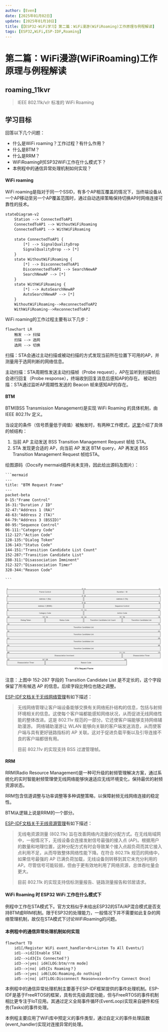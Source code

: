 ```yaml
---
author: [Even]
date: [2025年01月02日]
update: [2025年01月10日]
title: [【ESP32-WiFi学习】第二篇：WiFi漫游(WiFiRoaming)工作原理与例程解读]
tags: [ESP32,WiFi,ESP-IDF,Roaming]
---
```


# 第二篇：WiFi漫游(WiFiRoaming)工作原理与例程解读

## roaming_11kvr

> IEEE 802.11k/v/r 标准的 WiFi Roaming

## 学习目标
回答以下几个问题：
- 什么是WiFi roaming？工作过程？有什么作用？
- 什么是BTM？
- 什么是RRM？
- WiFiRoaming时ESP32WiFi工作在什么模式下？
- 本例程中的通信异常处理机制如何实现？

#### WiFi roaming
WiFi roaming是指对于同一个SSID，有多个AP相互覆盖的情况下，当终端设备从一个AP移动至另一个AP覆盖范围时，通过自动选择策略保持切换AP时网络连接可靠性的技术。
```mermaid
stateDiagram-v2
    Station --> ConnectedToAP1
    ConnectedToAP1 --> WithoutWiFiRoaming
    ConnectedToAP1 --> WithWiFiRoaming

    state ConnectedToAP1 {
        [*] --> SignalQualityDrop
        SignalQualityDrop --> [*]
    }
    state WithoutWiFiRoaming {
        [*] --> DisconnectedToAP1
        DisconnectedToAP1 --> SearchNewAP
        SearchNewAP --> [*]
    }
    state WithWiFiRoaming {
        [*] --> AutoSearchNewAP
        AutoSearchNewAP --> [*]
    }
    WithoutWiFiRoaming-->ReconnectedToAP2
    WithWiFiRoaming-->ReconnectedToAP2
```

WiFi roaming的工作过程主要有以下几步：
```mermaid
flowchart LR
    触发 --> 扫描
    扫描 --> 选网
    选网 --> 切换
```
扫描：STA会通过主动扫描或被动扫描的方式发现当前所在位置下可用的AP，并测量用于选网判断的网络信息。

主动扫描：STA周期性发送主动扫描帧（Probe request），AP在监听到扫描帧后会进行回复（Probe response），终端收到回复消息后感知AP的存在。
被动扫描：STA通过监听AP周期性发送的 Beacon 帧来感知AP的存在。

#### BTM
BTM(BSS Transmission Management)是实现 WiFi Roaming 的具体机制，由 IEEE 802.11v 定义。

当设定的条件（信号质量低于阈值）被触发时，有两种工作模式，[这里](https://www.cnblogs.com/jw-jackson/articles/18160945)介绍了具体的帧结构：
1. 当前 AP 主动发送 BSS Transition Management Request 帧给 STA。
2. STA 发现更合适的 AP，向当前 AP 发送 BTM query，AP 再发送 BSS Transition Management Request 帧给STA。 

绘图源码（Docsify mermaid插件尚未支持，因此给出源码及图片）：

    ```mermaid
    ---
    title: "BTM Request Frame"
    ---
    packet-beta
    0-15:"Frame Control"
    16-31:"Duration / ID"
    32-47:"Address 1 (RA)"
    48-63:"Address 2 (TA)"
    64-79:"Address 3 (BSSID)"
    80-95:"Sequence Control"
    96-111:"Category Code"
    112-127:"Action Code"
    128-135:"Dialog Token"
    136-143:"Status Code"
    144-151:"Transition Candidate List Count"
    152-287:"Transition Candidate List"
    288-311:"Disassociation Imminent"
    312-327:"Disassociation Timer"
    328-344:"Reason Code"

    ```

![alt text](./post_image/BTM_Request_Frame.png)

注意：上图中 152-287 字段的 Transition Candidate List 是不定长的，这个字段保留了所有候选 AP 的信息。后续字段比特位也随之调整。

[ESP-IDF文档关于无线网络管理](https://docs.espressif.com/projects/esp-idf/zh_CN/latest/esp32/api-guides/wifi.html#id47)有如下描述：
> 无线网络管理让客户端设备能够交换有关网络拓扑结构的信息，包括与射频环境相关的信息。这使每个客户端都能感知网络状况，从而促进无线网络性能的整体改进。这是 802.11v 规范的一部分。它还使客户端能够支持网络辅助漫游。 网络辅助漫游让 WLAN 能够向关联的客户端发送消息，从而使客户端与具有更好链路指标的 AP 关联。这对于促进负载平衡以及引导连接不良的客户端都很有用。
>
>目前 802.11v 的实现支持 BSS 过渡管理帧。

#### RRM
RRM(Radio Resource Management)是一种可升级的射频管理解决方案，通过系统化的实时智能射频管理使无线网络能够快速适应无线环境变化，保持最优的射频资源状态。

RRM包含信道调整与功率调整等多种调整策略，以保障射频无线网络连接的稳定性。

BTM从逻辑上说是RRM的一个部分。

[ESP-IDF文档关于无线资源管理](https://docs.espressif.com/projects/esp-idf/zh_CN/latest/esp32/api-guides/wifi.html#id48)有如下描述：
> 无线电资源测量 (802.11k) 旨在改善网络内流量的分配方式。在无线局域网中，一般情况下，无线设备会连接发射信号最强的接入点 (AP)。根据用户的数量和地理位置，这种分配方式有时会导致某个接入点超负荷而其它接入点利用不足，从而导致整体网络性能下降。在符合 802.11k 规范的网络中，如果信号最强的 AP 已满负荷加载，无线设备则转移到其它未充分利用的 AP。尽管信号可能较弱，但由于更有效地利用了网络资源，总体吞吐量会更大。
>
> 目前 802.11k 的实现支持信标测量报告、链路测量报告和邻居请求。

#### WiFi Roaming 时 ESP32 WiFi 工作在什么模式下
例程中工作在STA模式下。官方文档似乎未给出ESP32的STA/AP混合模式是否支持BTM或RRM机制。限于ESP32的处理能力，一般情况下并不需要如此复杂的网络管理机制，故仅在STA模式下讨论WiFiRoaming的问题。

#### 本例程中的通信异常处理机制如何实现

```mermaid
flowchart TD
    id1[/Register WiFi event_handler<br>Listen To All Events/]
    id1-->id2[Enable STA]
    id2-->id3{Is Connected？}
    id3-->|yes| id4[LOG:btm/rrm mode]
    id3-->|no| id5{Is Roaming？}
    id5-->|yes| id6[LOG:Roaming,do nothing]
    id5-->|no| id7[LOG:Disconnect Reason=xxx<br>Try Connect Once]
```
本例程中的通信异常处理机制主要基于ESP-IDF框架提供的事件处理机制。ESP-IDF是基于FreeRTOS的框架，具有优先级调度功能，但与FreeRTOS的事件机制相比更专注于IoT应用。其通过定义全局事件循环(EventLoop)实现来自硬件和任务(Tasks)的事件处理。

本例程主要应用了WiFi库中预定义的事件类型，通过自定义的事件处理函数(event_handler)实现对连接异常的处理。